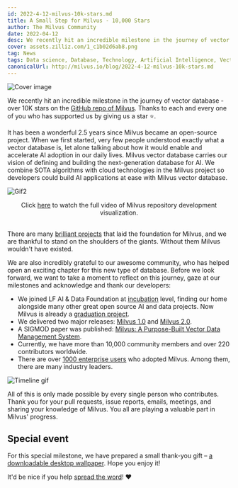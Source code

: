 ```yaml
---
id: 2022-4-12-milvus-10k-stars.md
title: A Small Step for Milvus - 10,000 Stars 
author: The Milvus Community
date: 2022-04-12
desc: We recently hit an incredible milestone in the journey of vector database - over 10K stars on the GitHub repo of Milvus.
cover: assets.zilliz.com/1_c1b02d6ab8.png
tag: News
tags: Data science, Database, Technology, Artificial Intelligence, Vector Management
canonicalUrl: http://milvus.io/blog/2022-4-12-milvus-10k-stars.md
---
```


![Cover image](https://assets.zilliz.com/1_c1b02d6ab8.png "Milvus reached 10K stars on GitHub.")

We recently hit an incredible milestone in the journey of vector database - over 10K stars on the [GitHub repo of Milvus](https://github.com/milvus-io/milvus). Thanks to each and every one of you who has supported us by giving us a star ⭐️.

It has been a wonderful 2.5 years since Milvus became an open-source project. When we first started, very few people understood exactly what a vector database is, let alone talking about how it would enable and accelerate AI adoption in our daily lives. Milvus vector database carries our vision of defining and building the next-generation database for AI. We combine SOTA algorithms with cloud technologies in the Milvus project so developers could build AI applications at ease with Milvus vector database.

![Gif2](https://assets.zilliz.com/Milvus_0_10000_d50a914332.gif "Milvus repository development visualization - road to 10,000 stargazers.")

<div align="center">Click <a href="https://www.youtube.com/watch?v=zIAX_oPI2Jk&ab_channel=Milvus-VectorDatabase">here</a> to watch the full video of Milvus repository development visualization.</div>

<br/>


There are many [brilliant projects](https://github.com/milvus-io/milvus) that laid the foundation for Milvus, and we are thankful to stand on the shoulders of the giants. Without them Milvus wouldn't have existed. 

We are also incredibly grateful to our awesome community, who has helped open an exciting chapter for this new type of database. Before we look forward, we want to take a moment to reflect on this journey, gaze at our milestones and acknowledge and thank our developers:

- We joined LF AI & Data Foundation at [incubation](https://lfaidata.foundation/blog/2020/04/02/milvus-joins-lf-ai-as-new-incubation-project/) level, finding our home alongside many other great open source AI and data projects. Now Milvus is already a [graduation project](https://lfaidata.foundation/blog/2021/06/23/lf-ai-data-foundation-announces-graduation-of-milvus-project/). 
- We delivered two major releases: [Milvus 1.0](https://milvus.io/docs/v1.0.0/announcement.md) and [Milvus 2.0](https://milvus.io/docs/v2.0.0/comparison.md). 
- A SIGMOD paper was published: [Milvus: A Purpose-Built Vector Data Management System](https://dl.acm.org/doi/abs/10.1145/3448016.3457550).
- Currently, we have more than 10,000 community members and over 220 contributors worldwide. 
- There are over [1000 enterprise users](https://milvus.io/) who adopted Milvus. Among them, there are many industry leaders. 

![Timeline gif](https://assets.zilliz.com/Milvus_10000_star_timeline_3sec_de1a7c906a.gif "Milvus 10000 star timeline.")

All of this is only made possible by every single person who contributes. Thank you for your pull requests, issue reports, emails, meetings, and sharing your knowledge of Milvus. You all are playing a valuable part in Milvus' progress. 

## Special event

For this special milestone, we have prepared a small thank-you gift – [a downloadable desktop wallpaper](https://assets.zilliz.com/10_K_stars_2b2e0e0b36.png). Hope you enjoy it! 

It'd be nice if you help [spread the word](https://twitter.com/milvusio)! ❤️

